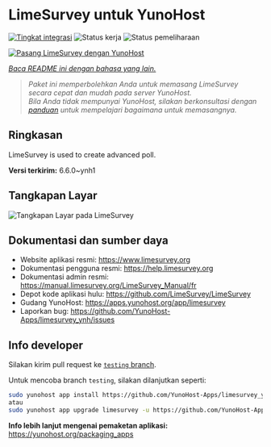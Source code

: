 <!--
N.B.: README ini dibuat secara otomatis oleh <https://github.com/YunoHost/apps/tree/master/tools/readme_generator>
Ini TIDAK boleh diedit dengan tangan.
-->

# LimeSurvey untuk YunoHost

[![Tingkat integrasi](https://dash.yunohost.org/integration/limesurvey.svg)](https://ci-apps.yunohost.org/ci/apps/limesurvey/) ![Status kerja](https://ci-apps.yunohost.org/ci/badges/limesurvey.status.svg) ![Status pemeliharaan](https://ci-apps.yunohost.org/ci/badges/limesurvey.maintain.svg)

[![Pasang LimeSurvey dengan YunoHost](https://install-app.yunohost.org/install-with-yunohost.svg)](https://install-app.yunohost.org/?app=limesurvey)

*[Baca README ini dengan bahasa yang lain.](./ALL_README.md)*

> *Paket ini memperbolehkan Anda untuk memasang LimeSurvey secara cepat dan mudah pada server YunoHost.*  
> *Bila Anda tidak mempunyai YunoHost, silakan berkonsultasi dengan [panduan](https://yunohost.org/install) untuk mempelajari bagaimana untuk memasangnya.*

## Ringkasan

LimeSurvey is used to create advanced poll.


**Versi terkirim:** 6.6.0~ynh1

## Tangkapan Layar

![Tangkapan Layar pada LimeSurvey](./doc/screenshots/create_html_statistic_screen.png)

## Dokumentasi dan sumber daya

- Website aplikasi resmi: <https://www.limesurvey.org>
- Dokumentasi pengguna resmi: <https://help.limesurvey.org>
- Dokumentasi admin resmi: <https://manual.limesurvey.org/LimeSurvey_Manual/fr>
- Depot kode aplikasi hulu: <https://github.com/LimeSurvey/LimeSurvey>
- Gudang YunoHost: <https://apps.yunohost.org/app/limesurvey>
- Laporkan bug: <https://github.com/YunoHost-Apps/limesurvey_ynh/issues>

## Info developer

Silakan kirim pull request ke [`testing` branch](https://github.com/YunoHost-Apps/limesurvey_ynh/tree/testing).

Untuk mencoba branch `testing`, silakan dilanjutkan seperti:

```bash
sudo yunohost app install https://github.com/YunoHost-Apps/limesurvey_ynh/tree/testing --debug
atau
sudo yunohost app upgrade limesurvey -u https://github.com/YunoHost-Apps/limesurvey_ynh/tree/testing --debug
```

**Info lebih lanjut mengenai pemaketan aplikasi:** <https://yunohost.org/packaging_apps>
